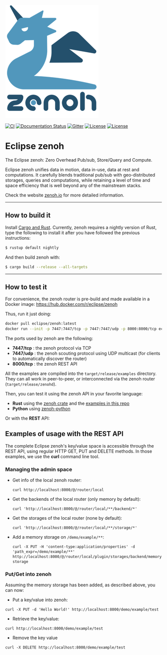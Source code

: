 ![zenoh banner](./zenoh-dragon.png)

[![CI](https://github.com/eclipse-zenoh/zenoh/workflows/CI/badge.svg)](https://github.com/eclipse-zenoh/zenoh/actions?query=workflow%3A%22CI%22)
[![Documentation Status](https://readthedocs.org/projects/zenoh-rust/badge/?version=latest)](https://zenoh-rust.readthedocs.io/en/latest/?badge=latest)
[![Gitter](https://badges.gitter.im/atolab/zenoh.svg)](https://gitter.im/atolab/zenoh?utm_source=badge&utm_medium=badge&utm_campaign=pr-badge)
[![License](https://img.shields.io/badge/License-EPL%202.0-blue)](https://choosealicense.com/licenses/epl-2.0/)
[![License](https://img.shields.io/badge/License-Apache%202.0-blue.svg)](https://opensource.org/licenses/Apache-2.0)

# Eclipse zenoh
The Eclipse zenoh: Zero Overhead Pub/sub, Store/Query and Compute.

Eclipse zenoh unifies data in motion, data in-use, data at rest and computations. It carefully blends traditional pub/sub with geo-distributed storages, queries and computations, while retaining a level of time and space efficiency that is well beyond any of the mainstream stacks.

Check the website [zenoh.io](http://zenoh.io) for more detailed information.

-------------------------------
## How to build it

Install [Cargo and Rust](https://doc.rust-lang.org/cargo/getting-started/installation.html). Currently, zenoh requires a nightly version of Rust, type the following to install it after you have followed the previous instructions:

```bash
$ rustup default nightly
```

And then build zenoh with:

```bash
$ cargo build --release --all-targets
```

-------------------------------
## How to test it

For convenience, the zenoh router is pre-build and made available in a Docker image: https://hub.docker.com/r/eclipse/zenoh

Thus, run it just doing:
```bash
docker pull eclipse/zenoh:latest
docker run --init -p 7447:7447/tcp -p 7447:7447/udp -p 8000:8000/tcp eclipse/zenoh:latest
```

The ports used by zenoh are the following:

  - **7447/tcp** : the zenoh protocol via TCP
  - **7447/udp** : the zenoh scouting protocol using UDP multicast (for clients to automatically discover the router)
  - **8000/tcp** : the zenoh REST API


All the examples are compiled into the `target/release/examples` directory. They can all work in peer-to-peer, or interconnected via the zenoh router (`target/release/zenohd`).

Then, you can test it using the zenoh API in your favorite language:

 - **Rust** using the [zenoh crate](https://crates.io/crates/zenoh) and the [examples in this repo](https://github.com/eclipse-zenoh/zenoh/tree/master/zenoh/examples)
 - **Python** using [zenoh-python](https://github.com/eclipse-zenoh/zenoh-python)

Or with the **REST** API:

## Examples of usage with the REST API

The complete Eclipse zenoh's key/value space is accessible through the REST API, using regular HTTP GET, PUT and DELETE methods. In those examples, we use the **curl** command line tool.

### Managing the admin space

 * Get info of the local zenoh router:
   ```
   curl http://localhost:8000/@/router/local
   ```
 * Get the backends of the local router (only memory by default):
   ```
   curl 'http://localhost:8000/@/router/local/**/backend/*'
   ```
 * Get the storages of the local router (none by default):
   ```
   curl 'http://localhost:8000/@/router/local/**/storage/*'
   ```
 * Add a memory storage on `/demo/example/**`:
   ```
   curl -X PUT -H 'content-type:application/properties' -d 'path_expr=/demo/example/**' http://localhost:8000/@/router/local/plugin/storages/backend/memory/storage/my-storage

   ```

### Put/Get into zenoh
Assuming the memory storage has been added, as described above, you can now:

 * Put a key/value into zenoh:
  ```
  curl -X PUT -d 'Hello World!' http://localhost:8000/demo/example/test
  ```
 * Retrieve the key/value:
  ```
  curl http://localhost:8000/demo/example/test
  ```
 * Remove the key value
  ```
  curl -X DELETE http://localhost:8000/demo/example/test
  ```
